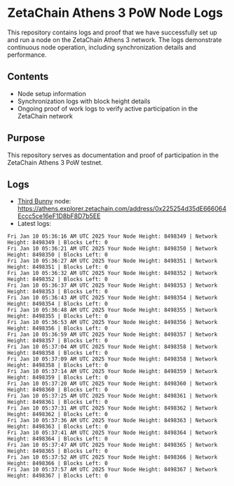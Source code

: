 # ZetaChain Athens 3 PoW Node Logs
This repository contains logs and proof that we have successfully set up and run a node on the ZetaChain Athens 3 network. The logs demonstrate continuous node operation, including synchronization details and performance.

## Contents
- Node setup information
- Synchronization logs with block height details
- Ongoing proof of work logs to verify active participation in the ZetaChain network

## Purpose
This repository serves as documentation and proof of participation in the ZetaChain Athens 3 PoW testnet.

## Logs

- [Third Bunny](https://thirdbunny.xyz/) node: https://athens.explorer.zetachain.com/address/0x225254d35dE666064Eccc5ce16eF1D8bF8D7b5EE
- Latest logs:
```
Fri Jan 10 05:36:16 AM UTC 2025 Your Node Height: 8498349 | Network Height: 8498349 | Blocks Left: 0
Fri Jan 10 05:36:21 AM UTC 2025 Your Node Height: 8498350 | Network Height: 8498350 | Blocks Left: 0
Fri Jan 10 05:36:27 AM UTC 2025 Your Node Height: 8498351 | Network Height: 8498351 | Blocks Left: 0
Fri Jan 10 05:36:32 AM UTC 2025 Your Node Height: 8498352 | Network Height: 8498352 | Blocks Left: 0
Fri Jan 10 05:36:37 AM UTC 2025 Your Node Height: 8498353 | Network Height: 8498353 | Blocks Left: 0
Fri Jan 10 05:36:43 AM UTC 2025 Your Node Height: 8498354 | Network Height: 8498354 | Blocks Left: 0
Fri Jan 10 05:36:48 AM UTC 2025 Your Node Height: 8498355 | Network Height: 8498355 | Blocks Left: 0
Fri Jan 10 05:36:53 AM UTC 2025 Your Node Height: 8498356 | Network Height: 8498356 | Blocks Left: 0
Fri Jan 10 05:36:59 AM UTC 2025 Your Node Height: 8498357 | Network Height: 8498357 | Blocks Left: 0
Fri Jan 10 05:37:04 AM UTC 2025 Your Node Height: 8498358 | Network Height: 8498358 | Blocks Left: 0
Fri Jan 10 05:37:09 AM UTC 2025 Your Node Height: 8498358 | Network Height: 8498358 | Blocks Left: 0
Fri Jan 10 05:37:14 AM UTC 2025 Your Node Height: 8498359 | Network Height: 8498359 | Blocks Left: 0
Fri Jan 10 05:37:20 AM UTC 2025 Your Node Height: 8498360 | Network Height: 8498360 | Blocks Left: 0
Fri Jan 10 05:37:25 AM UTC 2025 Your Node Height: 8498361 | Network Height: 8498361 | Blocks Left: 0
Fri Jan 10 05:37:31 AM UTC 2025 Your Node Height: 8498362 | Network Height: 8498362 | Blocks Left: 0
Fri Jan 10 05:37:36 AM UTC 2025 Your Node Height: 8498363 | Network Height: 8498363 | Blocks Left: 0
Fri Jan 10 05:37:41 AM UTC 2025 Your Node Height: 8498364 | Network Height: 8498364 | Blocks Left: 0
Fri Jan 10 05:37:47 AM UTC 2025 Your Node Height: 8498365 | Network Height: 8498365 | Blocks Left: 0
Fri Jan 10 05:37:52 AM UTC 2025 Your Node Height: 8498366 | Network Height: 8498366 | Blocks Left: 0
Fri Jan 10 05:37:57 AM UTC 2025 Your Node Height: 8498367 | Network Height: 8498367 | Blocks Left: 0
```
